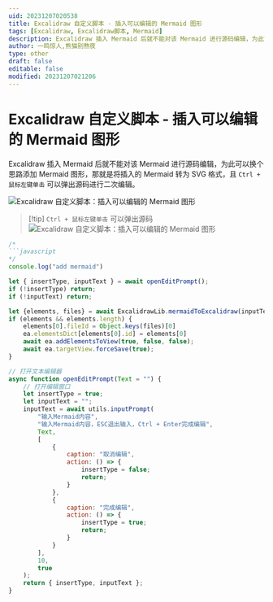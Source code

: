 ```yaml
---
uid: 20231207020538
title: Excalidraw 自定义脚本 - 插入可以编辑的 Mermaid 图形
tags: [Excalidraw, Excalidraw脚本, Mermaid]
description: Excalidraw 插入 Mermaid 后就不能对该 Mermaid 进行源码编辑，为此可以换个思路添加 Mermaid 图形，那就是将插入的 Mermaid 转为 SVG 格式，且 Ctrl + 鼠标左键单击 可以弹出源码进行二次编辑。
author: 一鸣惊人,熊猫别熬夜
type: other
draft: false
editable: false
modified: 20231207021206
---
```


# Excalidraw 自定义脚本 - 插入可以编辑的 Mermaid 图形

Excalidraw 插入 Mermaid 后就不能对该 Mermaid 进行源码编辑，为此可以换个思路添加 Mermaid 图形，那就是将插入的 Mermaid 转为 SVG 格式，且 `Ctrl + 鼠标左键单击` 可以弹出源码进行二次编辑。

![Excalidraw 自定义脚本：插入可以编辑的 Mermaid 图形](https://cdn.pkmer.cn/images/202312070208690.gif!pkmer)

> [!tip] `Ctrl + 鼠标左键单击` 可以弹出源码
> ![Excalidraw 自定义脚本：插入可以编辑的 Mermaid 图形](https://cdn.pkmer.cn/images/202312070208227.gif!pkmer)

```JavaScript
/*
```javascript
*/
console.log("add mermaid")

let { insertType, inputText } = await openEditPrompt();
if (!insertType) return;
if (!inputText) return;

let {elements, files} = await ExcalidrawLib.mermaidToExcalidraw(inputText, undefined, true)
if (elements && elements.length) {
    elements[0].fileId = Object.keys(files)[0]
    ea.elementsDict[elements[0].id] = elements[0]
    await ea.addElementsToView(true, false, false);
    await ea.targetView.forceSave(true);
}

// 打开文本编辑器
async function openEditPrompt(Text = "") {
    // 打开编辑窗口
    let insertType = true;
    let inputText = "";
    inputText = await utils.inputPrompt(
        "输入Mermaid内容",
        "输入Mermaid内容，ESC退出输入，Ctrl + Enter完成编辑",
        Text,
        [
            {
                caption: "取消编辑",
                action: () => {
                    insertType = false;
                    return;
                }
            },
            {
                caption: "完成编辑",
                action: () => {
                    insertType = true;
                    return;
                }
            }
        ],
        10,
        true
    );
    return { insertType, inputText };
}
```
